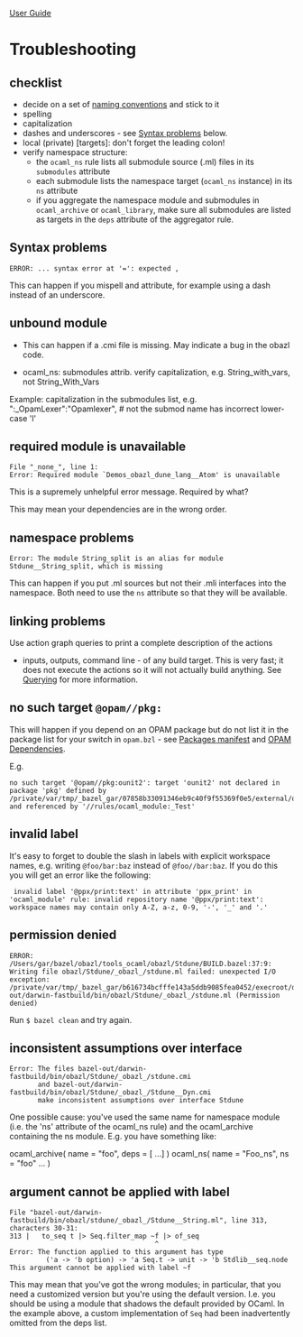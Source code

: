 [User Guide](index.md)

Troubleshooting
===============

checklist
---------

-   decide on a set of [naming
    conventions](connventions.md#naming_conventions) and stick to it
-   spelling
-   capitalization
-   dashes and underscores - see [Syntax problems](#syntax) below.
-   local (private) \[targets\]: don't forget the leading colon!
-   verify namespace structure:
    -   the `ocaml_ns` rule lists all submodule source (.ml) files in
        its `submodules` attribute
    -   each submodule lists the namespace target (`ocaml_ns` instance)
        in its `ns` attribute
    -   if you aggregate the namespace module and submodules in
        `ocaml_archive` or `ocaml_library`, make sure all submodules are
        listed as targets in the `deps` attribute of the aggregator
        rule.

<a name="syntax">Syntax problems</a>
------------------------------------

    ERROR: ... syntax error at '=': expected ,

This can happen if you mispell and attribute, for example using a dash
instead of an underscore.

unbound module
--------------

-   This can happen if a .cmi file is missing. May indicate a bug in the
    obazl code.

-   ocaml\_ns: submodules attrib. verify capitalization,
    e.g. String\_with\_vars, not String\_With\_Vars

Example: capitalization in the submodules list, e.g.
\":\_OpamLexer":"Opamlexer\", \# not the submod name has incorrect
lower-case 'l'

required module is unavailable
------------------------------

    File "_none_", line 1:
    Error: Required module `Demos_obazl_dune_lang__Atom' is unavailable

This is a supremely unhelpful error message. Required by what?

This may mean your dependencies are in the wrong order.

namespace problems
------------------

    Error: The module String_split is an alias for module Stdune__String_split, which is missing

This can happen if you put .ml sources but not their .mli interfaces
into the namespace. Both need to use the `ns` attribute so that they
will be available.

linking problems
----------------

Use action graph queries to print a complete description of the actions
- inputs, outputs, command line - of any build target. This is very
fast; it does not execute the actions so it will not actually build
anything. See [Querying](querying.md) for more information.

no such target `@opam//pkg:`
----------------------------

This will happen if you depend on an OPAM package but do not list it in
the package list for your switch in `opam.bzl` - see [Packages
manifest](bootstrap.md#packages-manifest) and [OPAM
Dependencies](dependencies_opam.md).

E.g.

    no such target '@opam//pkg:ounit2': target 'ounit2' not declared in package 'pkg' defined by /private/var/tmp/_bazel_gar/07858b33091346eb9c40f9f55369f0e5/external/opam/pkg/BUILD.bazel and referenced by '//rules/ocaml_module:_Test'

invalid label
-------------

It's easy to forget to double the slash in labels with explicit
workspace names, e.g. writing `@foo/bar:baz` instead of `@foo//bar:baz`.
If you do this you will get an error like the following:

     invalid label '@ppx/print:text' in attribute 'ppx_print' in 'ocaml_module' rule: invalid repository name '@ppx/print:text': workspace names may contain only A-Z, a-z, 0-9, '-', '_' and '.'

permission denied
-----------------

    ERROR: /Users/gar/bazel/obazl/tools_ocaml/obazl/Stdune/BUILD.bazel:37:9: Writing file obazl/Stdune/_obazl_/stdune.ml failed: unexpected I/O exception: /private/var/tmp/_bazel_gar/b616734bcfffe143a5ddb9085fea0452/execroot/demos/bazel-out/darwin-fastbuild/bin/obazl/Stdune/_obazl_/stdune.ml (Permission denied)

Run `$ bazel clean` and try again.

inconsistent assumptions over interface
---------------------------------------

    Error: The files bazel-out/darwin-fastbuild/bin/obazl/Stdune/_obazl_/stdune.cmi
           and bazel-out/darwin-fastbuild/bin/obazl/Stdune/_obazl_/Stdune__Dyn.cmi
           make inconsistent assumptions over interface Stdune

One possible cause: you've used the same name for namespace module
(i.e. the 'ns' attribute of the ocaml\_ns rule) and the ocaml\_archive
containing the ns module. E.g. you have something like:

ocaml\_archive( name = "foo", deps = \[ ...\] ) ocaml\_ns( name =
"Foo\_ns", ns = "foo" ... )

argument cannot be applied with label
-------------------------------------

    File "bazel-out/darwin-fastbuild/bin/obazl/stdune/_obazl_/Stdune__String.ml", line 313, characters 30-31:
    313 |   to_seq t |> Seq.filter_map ~f |> of_seq
                                        ^
    Error: The function applied to this argument has type
             ('a -> 'b option) -> 'a Seq.t -> unit -> 'b Stdlib__seq.node
    This argument cannot be applied with label ~f

This may mean that you've got the wrong modules; in particular, that you
need a customized version but you're using the default version. I.e. you
should be using a module that shadows the default provided by OCaml. In
the example above, a custom implementation of `Seq` had been
inadvertently omitted from the deps list.
